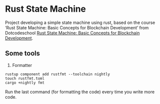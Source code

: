 # Rust State Machine

Project developing a simple state machine using rust, based on the course ‘Rust State Machine: Basic Concepts for Blockchain Development’ from Dotcodeschool [Rust State Machine: Basic Concepts for Blockchain Development](https://dotcodeschool.com/courses/in-browser-rust-state-machine).


## Some tools

1. Formatter
```
rustup component add rustfmt --toolchain nightly
touch rustfmt.toml
cargo +nightly fmt
```

Run the last command (for formatting the code) every time you write more code.
